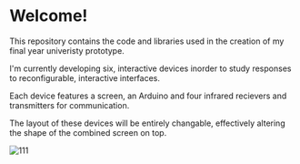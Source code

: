 # Welcome!
This repository contains the code and libraries used in the creation of my final year univeristy prototype.

I'm currently developing six, interactive devices inorder to study responses to reconfigurable, interactive interfaces.

Each device features a screen, an Arduino and four infrared recievers and transmitters for communication.

The layout of these devices will be entirely changable, effectively altering the shape of the combined screen on top.

![111](https://user-images.githubusercontent.com/73670487/152220491-57086dea-c8e4-4376-afe2-5188e711934d.jpg)
